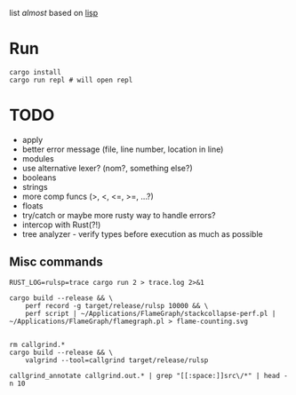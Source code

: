 list _almost_ based on [lisp](http://www.lwh.jp/lisp)


# Run


```
cargo install
cargo run repl # will open repl
```


# TODO

- apply
- better error message (file, line number, location in line)
- modules
- use alternative lexer? (nom?, something else?)
- booleans
- strings
- more comp funcs (>, <, <=, >=, ...?)
- floats
- try/catch or maybe more rusty way to handle errors?
- intercop with Rust(?!)
- tree analyzer - verify types before execution as much as possible



## Misc commands

```
RUST_LOG=rulsp=trace cargo run 2 > trace.log 2>&1

cargo build --release && \
    perf record -g target/release/rulsp 10000 && \
    perf script | ~/Applications/FlameGraph/stackcollapse-perf.pl | ~/Applications/FlameGraph/flamegraph.pl > flame-counting.svg


rm callgrind.*
cargo build --release && \
    valgrind --tool=callgrind target/release/rulsp

callgrind_annotate callgrind.out.* | grep "[[:space:]]src\/*" | head -n 10
```
